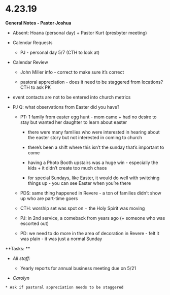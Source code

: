 #  **4.23.19**

**General Notes - Pastor Joshua**

  * Absent: Hoana (personal day) + Pastor Kurt (presbyter meeting)

  * Calendar Requests

    * PJ - personal day 5/7 (CTH to look at)

  

  * Calendar Review

    * John Miller info - correct to make sure it’s correct

    * pastoral appreciation - does it need to be staggered from locations? CTH to ask PK

        

  * event contacts are not to be entered into church metrics

  * PJ Q: what observations from Easter did you have?

    * PT: 1 family from easter egg hunt - mom came + had no desire to stay but wanted her daughter to learn about easter

      * there were many families who were interested in hearing about the easter story but not interested in coming to church

      * there’s been a shift where this isn’t the sunday that’s important to come

      * having a Photo Booth upstairs was a huge win - especially the kids + it didn’t create too much chaos

      * for special Sundays, like Easter, it would do well with switching things up - you can see Easter when you’re there

    * PDS: same thing happened in Revere - a ton of families didn’t show up who are part-time goers

    * CTH: worship set was spot on + the Holy Spirit was moving

    * PJ: in 2nd service, a comeback from years ago (+ someone who was escorted out)

    * PD: we need to do more in the area of decoration in Revere - felt it was plain - it was just a normal Sunday

  

**Tasks:  **

  * _All staff:_

    * Yearly reports for annual business meeting due on 5/21

  *  _Carolyn_

    * Ask if pastoral appreciation needs to be staggered 

  

  

  

  

  

